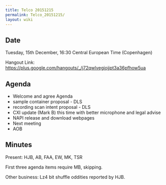 ```yaml
---
title: Telco 20151215
permalink: Telco_20151215/
layout: wiki
---
```


Date
----

Tuesday, 15th December, 16:30 Central European Time (Copenhagen)

Hangout Link:
<https://plus.google.com/hangouts/_/j72qwlvegiojjpt3a36pfhow5ua>

Agenda
------

-   Welcome and agree Agenda
-   sample container proposal - DLS
-   recording scan intent proposal - DLS
-   CXI update (Mark B) this time with better microphone and legal
    advise
-   NAPI release and download webpages
-   Next meeting
-   AOB

Minutes
-------

Present: HJB, AB, FAA, EW, MK, TSR

First three agenda items require MB, skipping.

Other business: Lz4 bit shuffle oddities reported by HJB.
